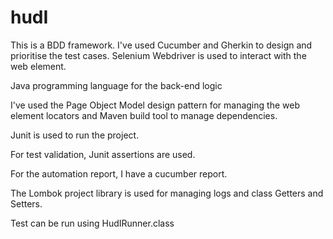 # hudI
This is a BDD framework. I've used Cucumber and Gherkin to design and prioritise the test cases. Selenium Webdriver is used to interact with the web element.

Java programming language for the back-end logic

I've used the Page Object Model design pattern for managing the web element locators and Maven build tool to manage dependencies.

Junit is used to run the project.

For test validation, Junit assertions are used.

For the automation report, I have a cucumber report.

The Lombok project library is used for managing logs and class Getters and Setters.

Test can be run using HudIRunner.class
